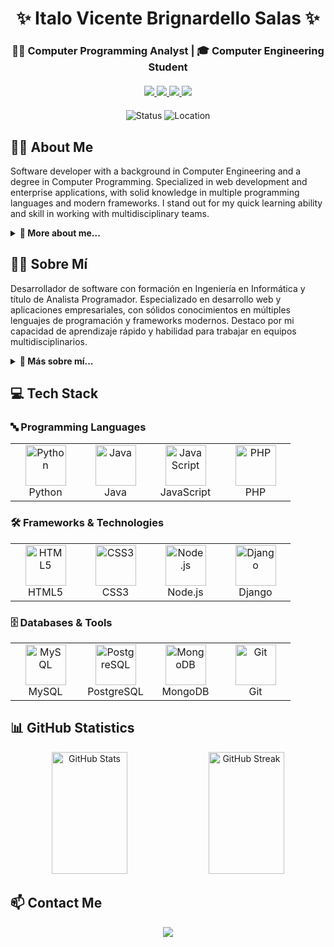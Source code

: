 <div align="center">
  
  # ✨ Italo Vicente Brignardello Salas ✨
  ### 👨‍💻 Computer Programming Analyst | 🎓 Computer Engineering Student

  <div style="margin: 20px 0">
    <a href="https://www.linkedin.com/in/italobrignardello/" target="_blank">
      <img src="https://img.shields.io/badge/LinkedIn-%230077B5.svg?&style=for-the-badge&logo=linkedin&logoColor=white"/>
    </a>
    <a href="https://github.com/TioPig/" target="_blank">
      <img src="https://img.shields.io/badge/GitHub-%23181717.svg?&style=for-the-badge&logo=github&logoColor=white"/>
    </a>
    <a href="https://tiopig.github.io" target="_blank">
      <img src="https://img.shields.io/badge/Portfolio-255E63?style=for-the-badge&logo=About.me&logoColor=white"/>
    </a>
    <a href="mailto:italo.vibrisa@gmail.com">
      <img src="https://img.shields.io/badge/Email-%23EA4335.svg?&style=for-the-badge&logo=gmail&logoColor=white"/>
    </a>
  </div>
  
  ![Status](https://img.shields.io/badge/Status-Available%20for%20hire-brightgreen?style=flat-square&labelColor=black)
  ![Location](https://img.shields.io/badge/Location-Santiago,%20Chile-blue?style=flat-square&logo=google-maps&logoColor=white&labelColor=black)
</div>

## 🧙‍♂️ About Me

Software developer with a background in Computer Engineering and a degree in Computer Programming. Specialized in web development and enterprise applications, with solid knowledge in multiple programming languages and modern frameworks. I stand out for my quick learning ability and skill in working with multidisciplinary teams.

<details>
  <summary><b>🌟 More about me...</b></summary>
  <br>
  
  - 🔭 Currently studying Computer Engineering with a focus on Machine Learning
  - 🌱 Continuously learning new technologies
  - 👯 Looking to collaborate on challenging projects
  - 💬 Ask me about web development and technical support
  - 🎯 Focused on professional growth in development
</details>

## 🧙‍♂️ Sobre Mí

Desarrollador de software con formación en Ingeniería en Informática y título de Analista Programador. Especializado en desarrollo web y aplicaciones empresariales, con sólidos conocimientos en múltiples lenguajes de programación y frameworks modernos. Destaco por mi capacidad de aprendizaje rápido y habilidad para trabajar en equipos multidisciplinarios.

<details>
  <summary><b>🌟 Más sobre mí...</b></summary>
  <br>
  
  - 🔭 Actualmente estudiando Ingeniería en Informática con mención en Machine Learning
  - 🌱 Aprendiendo continuamente nuevas tecnologías
  - 👯 Buscando colaborar en proyectos desafiantes
  - 💬 Pregúntame sobre desarrollo web y soporte técnico
  - 🎯 Enfocado en crecer profesionalmente en el área de desarrollo
</details>

## 💻 Tech Stack

### 🔤 Programming Languages

<table>
  <tr>
    <td align="center" width="96">
      <img src="https://techstack-generator.vercel.app/python-icon.svg" alt="Python" width="65" height="65"/>
      <br>Python
    </td>
    <td align="center" width="96">
      <img src="https://techstack-generator.vercel.app/java-icon.svg" alt="Java" width="65" height="65"/>
      <br>Java
    </td>
    <td align="center" width="96">
      <img src="https://techstack-generator.vercel.app/js-icon.svg" alt="JavaScript" width="65" height="65"/>
      <br>JavaScript
    </td>
    <td align="center" width="96">
      <img src="https://cdn.jsdelivr.net/gh/devicons/devicon/icons/php/php-original.svg" alt="PHP" width="65" height="65"/>
      <br>PHP
    </td>
  </tr>
</table>

### 🛠️ Frameworks & Technologies

<table>
  <tr>
    <td align="center" width="96">
      <img src="https://cdn.jsdelivr.net/gh/devicons/devicon/icons/html5/html5-original.svg" alt="HTML5" width="65" height="65"/>
      <br>HTML5
    </td>
    <td align="center" width="96">
      <img src="https://cdn.jsdelivr.net/gh/devicons/devicon/icons/css3/css3-original.svg" alt="CSS3" width="65" height="65"/>
      <br>CSS3
    </td>
    <td align="center" width="96">
      <img src="https://cdn.jsdelivr.net/gh/devicons/devicon/icons/nodejs/nodejs-original.svg" alt="Node.js" width="65" height="65"/>
      <br>Node.js
    </td>
    <td align="center" width="96">
      <img src="https://cdn.jsdelivr.net/gh/devicons/devicon/icons/django/django-plain.svg" alt="Django" width="65" height="65"/>
      <br>Django
    </td>
  </tr>
</table>

### 🗄️ Databases & Tools

<table>
  <tr>
    <td align="center" width="96">
      <img src="https://techstack-generator.vercel.app/mysql-icon.svg" alt="MySQL" width="65" height="65"/>
      <br>MySQL
    </td>
    <td align="center" width="96">
      <img src="https://cdn.jsdelivr.net/gh/devicons/devicon/icons/postgresql/postgresql-original.svg" alt="PostgreSQL" width="65" height="65"/>
      <br>PostgreSQL
    </td>
    <td align="center" width="96">
      <img src="https://cdn.jsdelivr.net/gh/devicons/devicon/icons/mongodb/mongodb-original.svg" alt="MongoDB" width="65" height="65"/>
      <br>MongoDB
    </td>
    <td align="center" width="96">
      <img src="https://skillicons.dev/icons?i=git" alt="Git" width="65" height="65"/>
      <br>Git
    </td>
  </tr>
</table>

## 📊 GitHub Statistics

<div align="center">
  <img width="49%" height="195px" src="https://github-readme-stats.vercel.app/api?username=TioPig&show_icons=true&count_private=true&hide_border=true&title_color=00b3ff&icon_color=00b4ff&text_color=c9d1d9&bg_color=0d1117" alt="GitHub Stats" /> 
  <img width="49%" height="195px" src="https://github-readme-streak-stats.herokuapp.com/?user=TioPig&hide_border=true&theme=transparent&background=0D1117&stroke=00b3ff&ring=00b3ff&fire=00b3ff&currStreakNum=FFFFFF&sideNums=00b3ff&currStreakLabel=00b3ff&sideLabels=00b3ff&dates=FFFFFF" alt="GitHub Streak"/>
</div>

## 📫 Contact Me

<div align="center">
  <a href="mailto:italo.vibrisa@gmail.com">
    <img src="https://img.shields.io/badge/Email-italo.vibrisa@gmail.com-EA4335?style=for-the-badge&logo=gmail&logoColor=white"/>
  </a>
</div>
